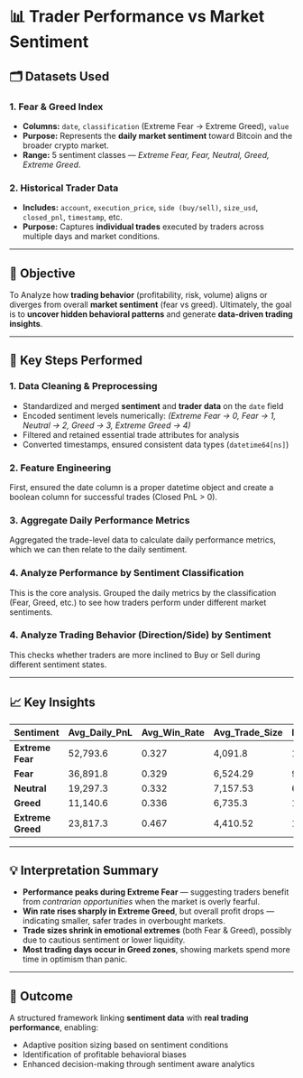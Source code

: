 # 📊 Trader Performance vs Market Sentiment

## 🗂️ Datasets Used

### **1. Fear & Greed Index**

* **Columns:** `date`, `classification` (Extreme Fear → Extreme Greed), `value`
* **Purpose:** Represents the **daily market sentiment** toward Bitcoin and the broader crypto market.
* **Range:** 5 sentiment classes — *Extreme Fear, Fear, Neutral, Greed, Extreme Greed*.

### **2. Historical Trader Data**

* **Includes:** `account`, `execution_price`, `side (buy/sell)`, `size_usd`, `closed_pnl`, `timestamp`, etc.
* **Purpose:** Captures **individual trades** executed by traders across multiple days and market conditions.

---

## 🎯 Objective

To Analyze how **trading behavior** (profitability, risk, volume) aligns or diverges from 
overall **market sentiment** (fear vs greed).
Ultimately, the goal is to **uncover hidden behavioral patterns** and generate **data-driven trading insights**.

---

## 🧠 Key Steps Performed

### **1. Data Cleaning & Preprocessing**

* Standardized and merged **sentiment** and **trader data** on the `date` field
* Encoded sentiment levels numerically:
  *(Extreme Fear → 0, Fear → 1, Neutral → 2, Greed → 3, Extreme Greed → 4)*
* Filtered and retained essential trade attributes for analysis
* Converted timestamps, ensured consistent data types (`datetime64[ns]`)


### **2. Feature Engineering**
First,  ensured the date column is a proper datetime object and create a boolean column for successful trades (Closed PnL > 0).

### **3. Aggregate Daily Performance Metrics**
Aggregated the trade-level data to calculate daily performance metrics, which we can then relate to the daily sentiment.

### **4. Analyze Performance by Sentiment Classification**
This is the core analysis. Grouped the daily metrics by the classification (Fear, Greed, etc.) to see how traders perform under different market sentiments.

### **4. Analyze Trading Behavior (Direction/Side) by Sentiment**
This checks whether traders are more inclined to Buy or Sell during different sentiment states.

---

## 📈 Key Insights

| Sentiment         | Avg_Daily_PnL | Avg_Win_Rate | Avg_Trade_Size | Days_Observed |
| ----------------- | ------------- | ------------ | -------------- | ------------- |
| **Extreme Fear**  | 52,793.6      | 0.327        | 4,091.8        | 14            |
| **Fear**          | 36,891.8      | 0.329        | 6,524.29       | 91            |
| **Neutral**       | 19,297.3      | 0.332        | 7,157.53       | 67            |
| **Greed**         | 11,140.6      | 0.336        | 6,735.3        | 193           |
| **Extreme Greed** | 23,817.3      | 0.467        | 4,410.52       | 114           |

---

## 💡 Interpretation Summary

* **Performance peaks during Extreme Fear** — suggesting traders benefit from *contrarian opportunities* when the market is overly fearful.
* **Win rate rises sharply in Extreme Greed**, but overall profit drops — indicating smaller, safer trades in overbought markets.
* **Trade sizes shrink in emotional extremes** (both Fear & Greed), possibly due to cautious sentiment or lower liquidity.
* **Most trading days occur in Greed zones**, showing markets spend more time in optimism than panic.

---

## 🚀 Outcome

A structured framework linking **sentiment data** with **real trading performance**, enabling:

* Adaptive position sizing based on sentiment conditions
* Identification of profitable behavioral biases
* Enhanced decision-making through sentiment aware analytics
